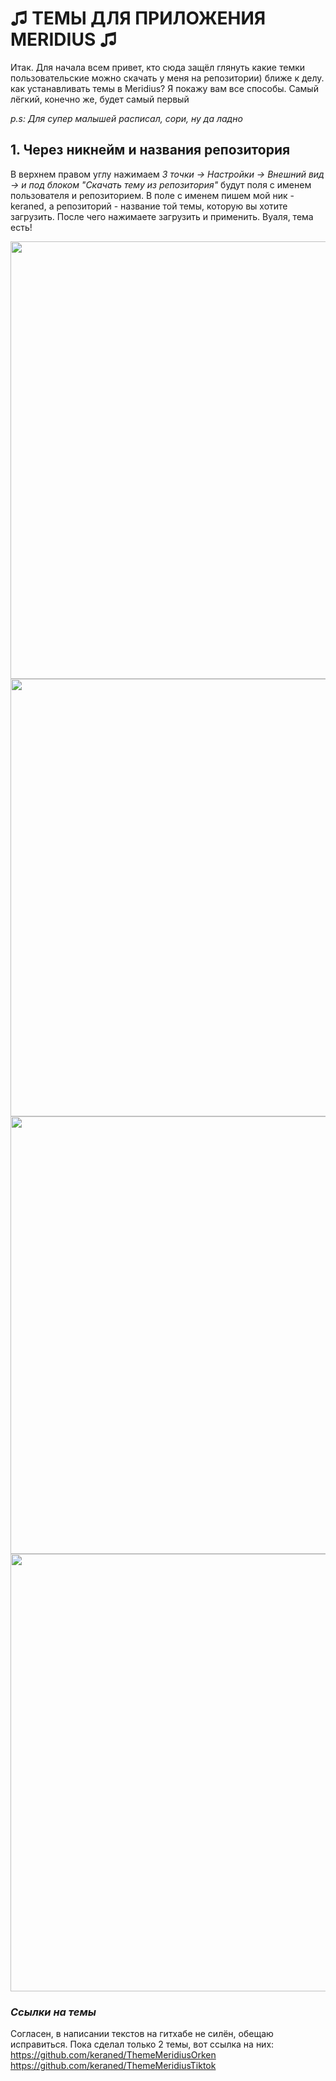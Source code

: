 **<h1>♫ ТЕМЫ ДЛЯ ПРИЛОЖЕНИЯ MERIDIUS ♫</h1>**


<p>Итак. Для начала всем привет, кто сюда защёл глянуть какие темки пользовательские можно скачать у меня на репозитории)
ближе к делу. как устанавливать темы в Meridius? Я покажу вам все способы. Самый лёгкий, конечно же, будет самый первый</p>

*p.s: Для супер малышей расписал, сори, ну да ладно*

<h2>1. Через никнейм и названия репозитория</h2>
  
 В верхнем правом углу нажимаем *3 точки -> Настройки -> Внешний вид -> и под блоком "Скачать тему из репозитория"* будут поля с именем пользователя и репозиторием. В поле с именем пишем мой ник - keraned, а репозиторий - название той темы, которую вы хотите загрузить. После чего нажимаете загрузить и применить. Вуаля, тема есть! 

<img src= https://github.com/user-attachments/assets/babb8105-6097-4f49-8d87-24aee83c5f6c width="700" />
<img src= https://github.com/user-attachments/assets/7b7a5c5f-2295-45df-b0ee-fad5b35d15e0 width="700"/>
<img src= https://github.com/user-attachments/assets/f700531a-17d2-49e8-a80b-816eddaf456f width="700"/>
<img src= https://github.com/user-attachments/assets/99903824-58d5-4750-9376-3860b51e798e width="700"/>

*<h3>Ссылки на темы</h3>*
Согласен, в написании текстов на гитхабе не силён, обещаю исправиться. Пока сделал только 2 темы, вот ссылка на них:
https://github.com/keraned/ThemeMeridiusOrken
<br>
https://github.com/keraned/ThemeMeridiusTiktok
